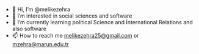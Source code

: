 - 👋 Hi, I’m @melikezehra
- 👀 I’m interested in social sciences and software
- 🌱 I’m currently learning political Science and İnternational Relations and also software
- 📫 How to reach me melikezehra25@gmail.com or mzehra@marun.edu.tr

<!---
melikezehra/melikezehra is a ✨ special ✨ repository because its `README.md` (this file) appears on your GitHub profile.
You can click the Preview link to take a look at your changes.
--->
